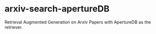 # arxiv-search-apertureDB
Retrieval Augmented Generation on Arxiv Papers with ApertureDB as the retriever.

